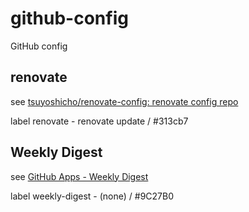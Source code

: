 # github-config
GitHub config

## renovate
see [tsuyoshicho/renovate\-config: renovate config repo](https://github.com/tsuyoshicho/renovate-config)

label renovate - renovate update / #313cb7

## Weekly Digest
see [GitHub Apps \- Weekly Digest](https://github.com/apps/weekly-digest)

label weekly-digest - (none) / #9C27B0
